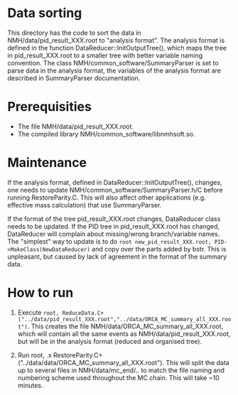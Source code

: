 Data sorting
============
This directory has the code to sort the data in NMH/data/pid_result_XXX.root to "analysis format". The analysis format is defined in the function DataReducer::InitOutputTree(), which maps the tree in pid_result_XXX.root to a smaller tree with better variable naming convention. The class NMH/common_software/SummaryParser is set to parse data in the analysis format, the variables of the analysis format are described in SummaryParser documentation.

Prerequisities
==============
* The file NMH/data/pid_result_XXX.root.
* The compiled library NMH/common_software/libnmhsoft.so.

Maintenance
===========

If the analysis format, defined in DataReducer::InitOutputTree(), changes, one needs to update NMH/common_software/SummaryParser.h/C before running RestoreParity.C. This will also affect other applications (e.g. effective mass calculation) that use SummaryParser.

If the format of the tree pid_result_XXX.root changes, DataReducer class needs to be updated. If the PID tree in pid_result_XXX.root has changed, DataReducer will complain about missing/wrong branch/variable names. The "simplest" way to update is to do ```root new_pid_result_XXX.root, PID->MakeClass(NewDataReducer)``` and copy over the parts added by bstr. This is unpleasant, but caused by lack of agreement in the format of the summary data.

How to run
==========
1. Execute ```root, ReduceData.C+("../data/pid_result_XXX.root","../data/ORCA_MC_summary_all_XXX.root")```. This creates the file NMH/data/ORCA_MC_summary_all_XXX.root, which will contain all the same events as NMH/data/pid_result_XXX.root, but will be in the analysis format (reduced and organised tree).
   
2. Run root, .x RestoreParity.C+("../data/data/ORCA_MC_summary_all_XXX.root"). This will split the data up to several files in NMH/data/mc_end/.. to match the file naming and numbering scheme used throughout the MC chain. This will take ~10 minutes.